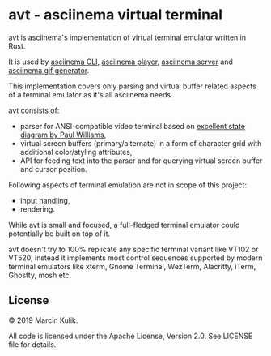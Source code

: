 # avt - asciinema virtual terminal

avt is asciinema's implementation of virtual terminal emulator written in Rust.

It is used by [asciinema CLI](https://github.com/asciinema/asciinema),
[asciinema player](https://github.com/asciinema/asciinema-player), [asciinema
server](https://github.com/asciinema/asciinema-server) and [asciinema gif
generator](https://github.com/asciinema/agg).

This implementation covers only parsing and virtual buffer related aspects of a
terminal emulator as it's all asciinema needs.

avt consists of:

- parser for ANSI-compatible video terminal based on [excellent state diagram by Paul Williams](https://www.vt100.net/emu/dec_ansi_parser),
- virtual screen buffers (primary/alternate) in a form of character grid with additional color/styling attributes,
- API for feeding text into the parser and for querying virtual screen buffer and cursor position.

Following aspects of terminal emulation are not in scope of this project:

- input handling,
- rendering.

While avt is small and focused, a full-fledged terminal emulator could potentially be
built on top of it.

avt doesn't try to 100% replicate any specific terminal variant like VT102 or VT520,
instead it implements most control sequences supported by modern terminal emulators
like xterm, Gnome Terminal, WezTerm, Alacritty, iTerm, Ghostty, mosh etc.

## License

© 2019 Marcin Kulik.

All code is licensed under the Apache License, Version 2.0. See LICENSE file for details.
